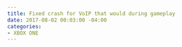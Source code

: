```yaml
---
title: Fixed crash for VoIP that would during gameplay
date: 2017-08-02 00:03:00 -04:00
categories:
- XBOX ONE
---
```



